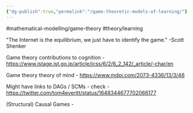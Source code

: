 ```yaml
---
{"dg-publish":true,"permalink":"/game-theoretic-models-of-learning/"}
---
```


#mathematical-modelling/game-theory 
#theory/learning 

"The Internet is the equilibrium, we just have to identify the game." -Scott Shenker

Game theory contributions to cognition - https://www.jstage.jst.go.jp/article/jcss/6/2/6_2_142/_article/-char/en

Game theory theory of mind - https://www.mdpi.com/2073-4336/13/3/46

Might have links to DAGs / SCMs - check - https://twitter.com/tom4everitt/status/1648344677702066177

(Structural) Causal Games - 

